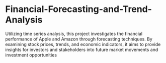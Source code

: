 # Financial-Forecasting-and-Trend-Analysis
Utilizing time series analysis, this project investigates the financial performance of Apple and Amazon through forecasting techniques. By examining stock prices, trends, and economic indicators, it aims to provide insights for investors and stakeholders into future market movements and investment opportunities
